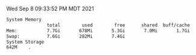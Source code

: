 Wed Sep  8 09:33:52 PM MDT 2021
```bash
System Memory
               total        used        free      shared  buff/cache   available
Mem:           7.7Gi       678Mi       5.3Gi       7.0Mi       1.7Gi       6.7Gi
Swap:          7.6Gi       282Mi       7.4Gi
System Storage
642M	.
```
```bash
